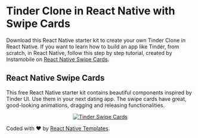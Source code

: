 # Tinder Clone in React Native with Swipe Cards

Download this React Native starter kit to create your own Tinder Clone in React Native. If you want to learn how to build an app like Tinder, from scratch, in React Native, follow this step by step tutorial, created by Instamobile on <a href="https://www.instamobile.io/react-native-controls/react-native-swipe-cards-tinder/">React Native Swipe Cards</a>.

## React Native Swipe Cards

This free React Native starter kit contains beautiful components inspired by Tinder UI. Use them in your next dating app. The swipe cards have great, good-looking animations, dragging and releasing functionalities.

<center>
	<a href="https://www.instamobile.io">
		<img src="https://www.instamobile.io/wp-content/uploads/2019/04/react-native-swipe-cards.png" alt="Tinder Swipe Cards"></a>
</center>

Coded with ❤️ by <a href="https://www.instamobile.io">React Native Templates</a>.
